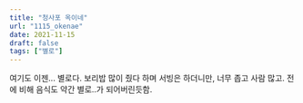 ```yaml
---
title: "청사포 옥이네"
url: "1115_okenae"
date: 2021-11-15
draft: false
tags: ["별로"]
---
```

여기도 이젠... 별로다. 보리밥 많이 줬다 하며 서빙은 하더니만, 너무 좁고 사람 많고. 전에 비해 음식도 약간 별로..가 되어버린듯함.
